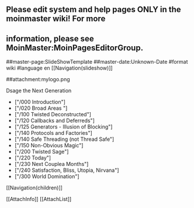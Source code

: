 ## Please edit system and help pages ONLY in the moinmaster wiki! For more
## information, please see MoinMaster:MoinPagesEditorGroup.
##master-page:SlideShowTemplate
##master-date:Unknown-Date
#format wiki
#language en
[[Navigation(slideshow)]]

##attachment:mylogo.png

Dsage the Next Generation

 * ["/000 Introduction"]
 * ["/020 Broad Areas "]
 * ["/100 Twisted Deconstructed"]
 * ["/120 Callbacks and Deferreds"]
 * ["/125 Generators - Illusion of Blocking"]
 * ["/140 Protocols and Factories"]
 * ["/140 Safe Threading (not Thread Safe"]
 * ["/150 Non-Obvious Magic"]
 * ["/200 Twisted Sage"]
 * ["/220 Today"]
 * ["/230 Next Couplea Months"]
 * ["/240 Satisfaction, Bliss, Utopia, Nirvana"]
 * ["/300 World Domination"]

[[Navigation(children)]]

[[AttachInfo]]
[[AttachList]]
